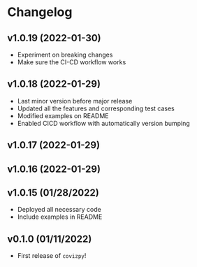 # Changelog

<!--next-version-placeholder-->

## v1.0.19 (2022-01-30)
- Experiment on breaking changes
- Make sure the CI-CD workflow works

## v1.0.18 (2022-01-29)
- Last minor version before major release
- Updated all the features and corresponding test cases
- Modified examples on README
- Enabled CICD workflow with automatically version bumping

## v1.0.17 (2022-01-29)


## v1.0.16 (2022-01-29)

## v1.0.15 (01/28/2022)

- Deployed all necessary code
- Include examples in README

## v0.1.0 (01/11/2022)

- First release of `covizpy`!